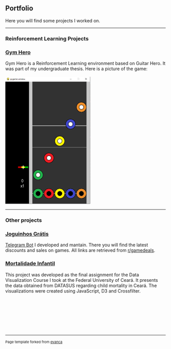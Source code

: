 ## Portfolio
Here you will find some projects I worked on.

---

### Reinforcement Learning Projects

<!-- [Project 1 Title](/sample_page)
<img src="images/dummy_thumbnail.jpg?raw=true"/>

---
[Project 2 Title](/pdf/sample_presentation.pdf)
<img src="images/dummy_thumbnail.jpg?raw=true"/>

---
[Gym Hero](/_pages/gymhero)
<img src="images/dummy_thumbnail.jpg?raw=true"/> -->

### [Gym Hero](/gym-hero)
Gym Hero is a Reinforcement Learning environment based on Guitar Hero. It was part of my undergraduate thesis. Here is a picture of the game:<br/><br/>
<img src="images/gym-hero.png?raw=true" height="400"/>

---
### Other projects
### [Joguinhos Grátis](/JoguinhosGratis)
<a href="https://t.me/joguinhosgratis">Telegram Bot</a> I developed and mantain. There you will find the latest discounts and sales on games. All links are retrieved from <a href="https://reddit.com/r/gamedeals">r/gamedeals</a>.

### [Mortalidade Infantil](/Visudados_projeto)
This project was developed as the final assignment for the Data Visualization Course I took at the Federal University of Ceará. It presents the data obtained from DATASUS regarding child mortality in Ceará. The visualizations were created using JavaScript, D3 and Crossfilter.

<br/><br/><br/><br/><br/><br/>



---
<p style="font-size:11px">Page template forked from <a href="https://github.com/evanca/quick-portfolio">evanca</a></p>
<!-- Remove above link if you don't want to attibute -->
